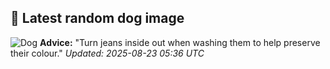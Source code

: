 ## 🐶 Latest random dog image
![Dog](https://images.dog.ceo/breeds/terrier-norfolk/n02094114_3920.jpg)
**Advice:** "Turn jeans inside out when washing them to help preserve their colour."
*Updated: 2025-08-23 05:36 UTC*
